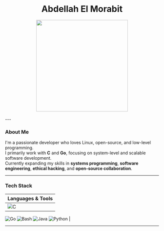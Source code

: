 <h1 align="center">Abdellah El Morabit</h1>

<div align="center">
  <img src="https://github-readme-activity-graph.vercel.app/graph?username=nasrlol&radius=16&theme=react&area=true&order=5" height="300" />
</div>

<br/>
---

### About Me

I'm a passionate developer who loves Linux, open-source, and low-level programming.  
I primarily work with **C** and **Go**, focusing on system-level and scalable software development.  
Currently expanding my skills in **systems programming**, **software engineering**, **ethical hacking**, and **open-source collaboration**.

---
### Tech Stack

<div>
  
| Languages & Tools |
|-------------------|
|![C](https://img.shields.io/badge/-C-00599C?style=for-the-badge&logo=c&logoColor=white) 
![Go](https://img.shields.io/badge/-Go-00ADD8?style=for-the-badge&logo=go&logoColor=white)
![Bash](https://img.shields.io/badge/-Bash-4EAA25?style=for-the-badge&logo=gnubash&logoColor=white)
![Java](https://img.shields.io/badge/-Java-007396?style=for-the-badge&logo=java&logoColor=white) 
![Python](https://img.shields.io/badge/-Python-3776AB?style=for-the-badge&logo=python&logoColor=white) |

</div>

---
